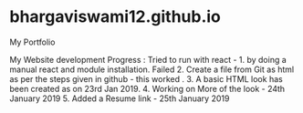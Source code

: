 # bhargaviswami12.github.io
My Portfolio

My Website development Progress :
Tried to run with react -
    1. by doing a manual react and module installation. Failed
    2. Create a file from Git as html as per the steps given in github - this worked .
    3. A basic HTML look has been created as on 23rd Jan 2019.
    4. Working on More of the look - 24th January 2019
    5. Added a Resume link - 25th January 2019